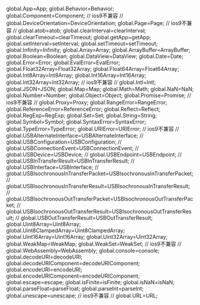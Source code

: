 global.App=App;
global.Behavior=Behavior;
global.Component=Component;
// ios9不兼容
// global.DeviceOrientation=DeviceOrientation;
global.Page=Page;
// ios9不兼容
// global.atob=atob;
global.clearInterval=clearInterval;
global.clearTimeout=clearTimeout;
global.getApp=getApp;
global.setInterval=setInterval;
global.setTimeout=setTimeout;
global.Infinity=Infinity;
global.Array=Array;
global.ArrayBuffer=ArrayBuffer;
global.Boolean=Boolean;
global.DataView=DataView;
global.Date=Date;
global.Error=Error;
global.EvalError=EvalError;
global.Float32Array=Float32Array;
global.Float64Array=Float64Array;
global.Int8Array=Int8Array;
global.Int16Array=Int16Array;
global.Int32Array=Int32Array;
// ios9不兼容
// global.Intl=Intl;
global.JSON=JSON;
global.Map=Map;
global.Math=Math;
global.NaN=NaN;
global.Number=Number;
global.Object=Object;
global.Promise=Promise;
// ios9不兼容
// global.Proxy=Proxy;
global.RangeError=RangeError;
global.ReferenceError=ReferenceError;
global.Reflect=Reflect;
global.RegExp=RegExp;
global.Set=Set;
global.String=String;
global.Symbol=Symbol;
global.SyntaxError=SyntaxError;
global.TypeError=TypeError;
global.URIError=URIError;
// ios9不兼容
// global.USBAlternateInterface=USBAlternateInterface;
// global.USBConfiguration=USBConfiguration;
// global.USBConnectionEvent=USBConnectionEvent;
// global.USBDevice=USBDevice;
// global.USBEndpoint=USBEndpoint;
// global.USBInTransferResult=USBInTransferResult;
// global.USBInterface=USBInterface;
// global.USBIsochronousInTransferPacket=USBIsochronousInTransferPacket;
// global.USBIsochronousInTransferResult=USBIsochronousInTransferResult;
// global.USBIsochronousOutTransferPacket=USBIsochronousOutTransferPacket;
// global.USBIsochronousOutTransferResult=USBIsochronousOutTransferResult;
// global.USBOutTransferResult=USBOutTransferResult;
global.Uint8Array=Uint8Array;
global.Uint8ClampedArray=Uint8ClampedArray;
global.Uint16Array=Uint16Array;
global.Uint32Array=Uint32Array;
global.WeakMap=WeakMap;
global.WeakSet=WeakSet;
// ios9不兼容
// global.WebAssembly=WebAssembly;
global.console=console;
global.decodeURI=decodeURI;
global.decodeURIComponent=decodeURIComponent;
global.encodeURI=encodeURI;
global.encodeURIComponent=encodeURIComponent;
global.escape=escape;
global.isFinite=isFinite;
global.isNaN=isNaN;
global.parseFloat=parseFloat;
global.parseInt=parseInt;
global.unescape=unescape;
// ios9不兼容
// global.URL=URL;